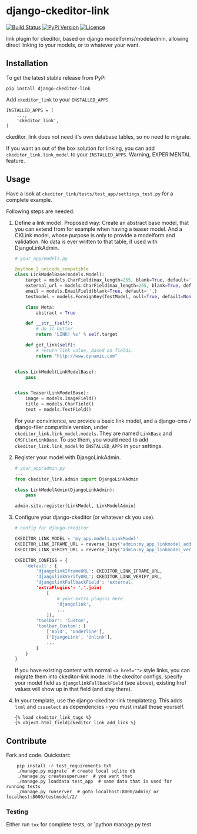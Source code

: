 # django-ckeditor-link

[![Build Status](https://travis-ci.org/bnzk/django-ckeditor-link.svg "Build Status")](https://travis-ci.org/bnzk/django-ckeditor-link/)
[![PyPi Version](https://img.shields.io/pypi/v/django-ckeditor-link.svg "PyPi Version")](https://pypi.python.org/pypi/django-ckeditor-link/)
[![Licence](https://img.shields.io/pypi/l/django-ckeditor-link.svg "Licence")](https://pypi.python.org/pypi/django-ckeditor-link/)


link plugin for ckeditor, based on django modelforms/modeladmin, allowing direct linking to your models, or to whatever your want.


## Installation

To get the latest stable release from PyPi

    pip install django-ckeditor-link

Add `ckeditor_link` to your `INSTALLED_APPS`

    INSTALLED_APPS = (
        ...,
        'ckeditor_link',
    )

ckeditor_link does not need it's own database tables, so no need to migrate.

If you want an out of the box solution for linking, you can add `ckeditor_link.link_model` to your
`INSTALLED_APPS`. Warning, EXPERIMENTAL feature.


## Usage

Have a look at `ckeditor_link/tests/test_app/settings_test.py` for a complete example.

Following steps are needed.

1. Define a link model. Proposed way: Create an abstract base model, that you can extend from for example when
having a teaser model. And a CKLink model, whose purpose is only to provide a modelform and validation. No data is
ever written to that table, if used with DjangoLinkAdmin.

    ```python
    # your_app/models.py

    @python_2_unicode_compatible
    class LinkModelBase(models.Model):
        target = models.CharField(max_length=255, blank=True, default='', )
        external_url = models.CharField(max_length=255, blank=True, default='',)
        email = models.EmailField(blank=True, default='',)
        testmodel = models.ForeignKey(TestModel, null=True, default=None, blank=True)

        class Meta:
            abstract = True

        def __str__(self):
            # do it better
            return "LINK! %s" % self.target

        def get_link(self):
            # return link value, based on fields.
            return "http://www.dynamic.com"


    class LinkModel(LinkModelBase):
        pass


    class Teaser(LinkModelBase):
        image = models.ImageField()
        title = models.CharField()
        text = models.TextField()
    ```


    For your convinience, we provide a basic link model, and a django-cms / django-filer compatible version, under
    `ckeditor_link.link_model.models`. They are named `LinkBase` and `CMSFilerLinkBase`. To use them, you would need
    to add `ckeditor_link.link_model` to `INSTALLED_APPS` in your settings.


2. Register your model with DjangoLinkAdmin.

    ```python
    # your_app/admin.py
    ...
    from ckeditor_link.admin import DjangoLinkAdmin

    class LinkModelAdmin(DjangoLinkAdmin):
        pass

    admin.site.register(LinkModel, LinkModelAdmin)
    ```


3. Configure your django-ckeditor (or whatever ck you use).

    ```python
    # config for django-ckeditor

    CKEDITOR_LINK_MODEL = 'my_app.models.LinkModel'
    CKEDITOR_LINK_IFRAME_URL = reverse_lazy('admin:my_app_linkmodel_add')
    CKEDITOR_LINK_VERIFY_URL = reverse_lazy('admin:my_app_linkmodel_verify')

    CKEDITOR_CONFIGS = {
        'default': {
            'djangolinkIframeURL': CKEDITOR_LINK_IFRAME_URL,
            'djangolinkVerifyURL': CKEDITOR_LINK_VERIFY_URL,
            'djangolinkFallbackField': 'external,
            'extraPlugins': ','.join(
                [
                    # your extra plugins here
                    'djangolink',
                    ...
                ]),
            'toolbar': 'Custom',
            'toolbar_Custom': [
                ['Bold', 'Underline'],
                ['DjangoLink', 'Unlink'],
                ...
            ]
        }
    }
    ```

    If you have existing content with normal `<a href="">` style links, you can migrate them into ckeditor-link mode:
    In the ckeditor configs, specify your model field as `djangolinkFallbackField` (see above), existing href values will
    show up in that field (and stay there).


4. In your template, use the django-ckeditor-link templatetag. This adds `lxml` and `cssselect` as dependencies - you
must install those yourself.

    ```django
    {% load ckeditor_link_tags %}
    {% object.html_field|ckeditor_link_add_link %}
    ```

## Contribute

Fork and code. Quickstart:

```shell
    pip install -r test_requirements.txt
    ./manage.py migrate  # create local sqlite db
    ./manage.py createsuperuser  # you want that
    ./manage.py loaddata test_app  # same data that is used for running tests
    ./manage.py runserver  # goto localhost:8000/admin/ or localhost:8000/testmodel/2/
```

### Testing

Either run `tox` for complete tests, or `python manage.py test
